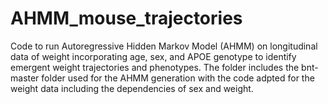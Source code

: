# AHMM_mouse_trajectories

Code to run Autoregressive Hidden Markov Model (AHMM) on longitudinal data of weight incorporating age, sex, and APOE genotype to identify emergent weight trajectories and phenotypes. 
The folder includes the bnt-master folder used for the AHMM generation with the code adpted for the weight data including the dependencies of sex and weight. 

